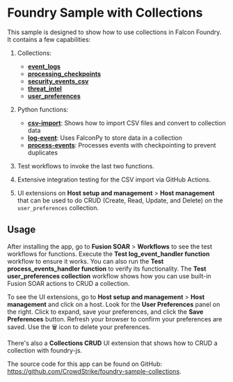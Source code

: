 # Foundry Sample with Collections

This sample is designed to show how to use collections in Falcon Foundry. It contains a few capabilities:

1. Collections:

   - [**event_logs**](collections/event_logs.json)
   - [**processing_checkpoints**](collections/processing_checkpoints.json)
   - [**security_events_csv**](collections/security_events_csv.json)
   - [**threat_intel**](collections/threat_intel.json)
   - [**user_preferences**](collections/user_preferences.json)

2. Python functions:

   - [**csv-import**](functions/csv-import/main.py): Shows how to import CSV files and convert to collection data
   - [**log-event**](functions/log-event/main.py): Uses FalconPy to store data in a collection
   - [**process-events**](functions/process-events/main.py): Processes events with checkpointing to prevent
     duplicates

3. Test workflows to invoke the last two functions.
4. Extensive integration testing for the CSV import via GitHub Actions.
5. UI extensions on **Host setup and management** > **Host management** that can be used to do CRUD (Create, Read, Update, and Delete) on the `user_preferences` collection.

## Usage

After installing the app, go to **Fusion SOAR** > **Workflows** to see the test workflows for functions. Execute the **Test log_event_handler function** workflow to ensure it works. You can also run the **Test process_events_handler function** to verify its functionality. The **Test user_preferences collection** workflow shows how you can use built-in Fusion SOAR actions to CRUD a collection. 

To see the UI extensions, go to **Host setup and management** > **Host management** and click on a host. Look for the **User Preferences** panel on the right. Click to expand, save your preferences, and click the **Save Preferences** button. Refresh your browser to confirm your preferences are saved. Use the 🗑️ icon to delete your preferences. 

There's also a **Collections CRUD** UI extension that shows how to CRUD a collection with foundry-js. 

The source code for this app can be found on GitHub: <https://github.com/CrowdStrike/foundry-sample-collections>. 
